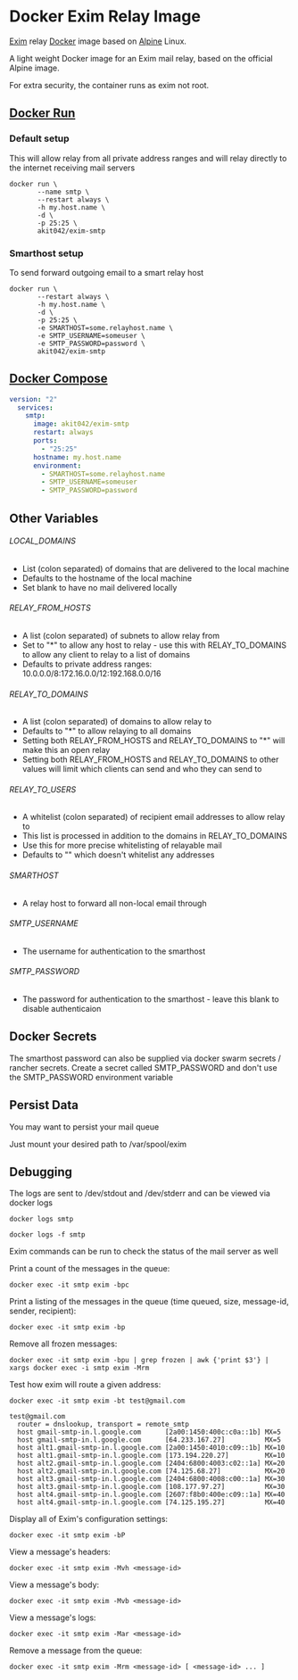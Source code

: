 # Docker Exim Relay Image

[Exim](http://exim.org/) relay [Docker](https://docker.com/) image based on [Alpine](https://alpinelinux.org/) Linux.


A light weight Docker image for an Exim mail relay, based on the official Alpine image.

For extra security, the container runs as exim not root.

## [Docker Run](https://docs.docker.com/engine/reference/run)

### Default setup

This will allow relay from all private address ranges and will relay directly to the internet receiving mail servers

```shell
docker run \
       --name smtp \
       --restart always \
       -h my.host.name \
       -d \
       -p 25:25 \
       akit042/exim-smtp
```

### Smarthost setup

To send forward outgoing email to a smart relay host

```shell
docker run \
       --restart always \
       -h my.host.name \
       -d \
       -p 25:25 \
       -e SMARTHOST=some.relayhost.name \
       -e SMTP_USERNAME=someuser \
       -e SMTP_PASSWORD=password \
       akit042/exim-smtp
```

## [Docker Compose](https://docs.docker.com/compose/compose-file)

```yml
version: "2"
  services:
    smtp:
      image: akit042/exim-smtp
      restart: always
      ports:
        - "25:25"
      hostname: my.host.name
      environment:
        - SMARTHOST=some.relayhost.name
        - SMTP_USERNAME=someuser
        - SMTP_PASSWORD=password
```

## Other Variables

###### LOCAL_DOMAINS

* List (colon separated) of domains that are delivered to the local machine
* Defaults to the hostname of the local machine
* Set blank to have no mail delivered locally

###### RELAY_FROM_HOSTS

* A list (colon separated) of subnets to allow relay from
* Set to "\*" to allow any host to relay - use this with RELAY_TO_DOMAINS to allow any client to relay to a list of domains
* Defaults to private address ranges: 10.0.0.0/8:172.16.0.0/12:192.168.0.0/16

###### RELAY_TO_DOMAINS

* A list (colon separated) of domains to allow relay to
* Defaults to "\*" to allow relaying to all domains
* Setting both RELAY_FROM_HOSTS and RELAY_TO_DOMAINS to "\*" will make this an open relay
* Setting both RELAY_FROM_HOSTS and RELAY_TO_DOMAINS to other values will limit which clients can send and who they can send to

###### RELAY_TO_USERS

* A whitelist (colon separated) of recipient email addresses to allow relay to
* This list is processed in addition to the domains in RELAY_TO_DOMAINS
* Use this for more precise whitelisting of relayable mail
* Defaults to "" which doesn't whitelist any addresses

###### SMARTHOST

* A relay host to forward all non-local email through

###### SMTP_USERNAME

* The username for authentication to the smarthost

###### SMTP_PASSWORD

* The password for authentication to the smarthost - leave this blank to disable authenticaion

## Docker Secrets

The smarthost password can also be supplied via docker swarm secrets / rancher secrets.  Create a secret called SMTP_PASSWORD and don't use the SMTP_PASSWORD environment variable

## Persist Data

You may want to persist your mail queue

Just mount your desired path to /var/spool/exim

## Debugging

The logs are sent to /dev/stdout and /dev/stderr and can be viewed via docker logs

```shell
docker logs smtp
```

```shell
docker logs -f smtp
```

Exim commands can be run to check the status of the mail server as well

Print a count of the messages in the queue:

```shell
docker exec -it smtp exim -bpc
```

Print a listing of the messages in the queue (time queued, size, message-id, sender, recipient):

```shell
docker exec -it smtp exim -bp
```

Remove all frozen messages:

```shell
docker exec -it smtp exim -bpu | grep frozen | awk {'print $3'} | xargs docker exec -i smtp exim -Mrm
```

Test how exim will route a given address:

```shell
docker exec -it smtp exim -bt test@gmail.com
```

```
test@gmail.com
  router = dnslookup, transport = remote_smtp
  host gmail-smtp-in.l.google.com      [2a00:1450:400c:c0a::1b] MX=5
  host gmail-smtp-in.l.google.com      [64.233.167.27]          MX=5
  host alt1.gmail-smtp-in.l.google.com [2a00:1450:4010:c09::1b] MX=10
  host alt1.gmail-smtp-in.l.google.com [173.194.220.27]         MX=10
  host alt2.gmail-smtp-in.l.google.com [2404:6800:4003:c02::1a] MX=20
  host alt2.gmail-smtp-in.l.google.com [74.125.68.27]           MX=20
  host alt3.gmail-smtp-in.l.google.com [2404:6800:4008:c00::1a] MX=30
  host alt3.gmail-smtp-in.l.google.com [108.177.97.27]          MX=30
  host alt4.gmail-smtp-in.l.google.com [2607:f8b0:400e:c09::1a] MX=40
  host alt4.gmail-smtp-in.l.google.com [74.125.195.27]          MX=40
```

Display all of Exim's configuration settings:

```shell
docker exec -it smtp exim -bP
```

View a message's headers:

```shell
docker exec -it smtp exim -Mvh <message-id>
```

View a message's body:

```shell
docker exec -it smtp exim -Mvb <message-id>
```

View a message's logs:

```shell
docker exec -it smtp exim -Mar <message-id>
```

Remove a message from the queue:

```shell
docker exec -it smtp exim -Mrm <message-id> [ <message-id> ... ]
```
